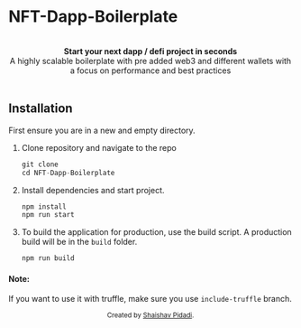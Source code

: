 # NFT-Dapp-Boilerplate

<br />

<div align="center"><strong>Start your next dapp / defi project in seconds</strong></div>
<div align="center">A highly scalable boilerplate with pre added web3 and different wallets with a focus on performance and best practices</div>

<br />

## Installation

First ensure you are in a new and empty directory.

1. Clone repository and navigate to the repo

   ```js
   git clone
   cd NFT-Dapp-Boilerplate
   ```

2. Install dependencies and start project.

   ```javascript
   npm install
   npm run start
   ```

3. To build the application for production, use the build script. A production build will be in the `build` folder.
   ```javascript
   npm run build
   ```

#### Note:

If you want to use it with truffle, make sure you use `include-truffle` branch.

<div align="center">
  <sub>Created by <a href="https://github.com/Shaivpidadi">Shaishav Pidadi</a>.</sub>
</div>
